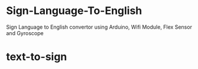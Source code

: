 # Sign-Language-To-English
Sign Language to English convertor using Arduino, Wifi Module, Flex Sensor and Gyroscope
# text-to-sign
